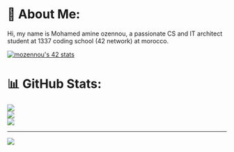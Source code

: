 # 💫 About Me:
Hi, my name is Mohamed amine ozennou, a passionate CS and IT architect student at 1337 coding school (42 network) at morocco.

<!--![](https://komarev.com/ghpvc/?username=ozennou)-->
[![mozennou's 42 stats](https://badge.mediaplus.ma/greenbinary/mozennou)](https://github.com/oakoudad/badge42)

# 📊 GitHub Stats:
![](https://github-readme-stats.vercel.app/api?username=ozennou&theme=react&hide_border=true&include_all_commits=false&count_private=false)<br/>
![](https://github-readme-streak-stats.herokuapp.com/?user=ozennou&theme=react&hide_border=true)<br/>
![](https://github-readme-stats.vercel.app/api/top-langs/?username=ozennou&theme=react&hide_border=true&include_all_commits=false&count_private=false&layout=compact)

---
[![](https://visitcount.itsvg.in/api?id=ozennou&icon=0&color=9)](https://visitcount.itsvg.in)

<!-- Proudly created with GPRM ( https://gprm.itsvg.in ) -->
